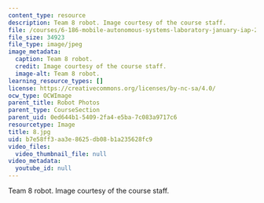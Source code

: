 ```yaml
---
content_type: resource
description: Team 8 robot. Image courtesy of the course staff.
file: /courses/6-186-mobile-autonomous-systems-laboratory-january-iap-2005/b7e58ff3aa3e8625db08b1a235628fc9_8.jpg
file_size: 34923
file_type: image/jpeg
image_metadata:
  caption: Team 8 robot.
  credit: Image courtesy of the course staff.
  image-alt: Team 8 robot.
learning_resource_types: []
license: https://creativecommons.org/licenses/by-nc-sa/4.0/
ocw_type: OCWImage
parent_title: Robot Photos
parent_type: CourseSection
parent_uid: 0ed644b1-5409-2fa4-e5ba-7c083a9717c6
resourcetype: Image
title: 8.jpg
uid: b7e58ff3-aa3e-8625-db08-b1a235628fc9
video_files:
  video_thumbnail_file: null
video_metadata:
  youtube_id: null
---
```

Team 8 robot. Image courtesy of the course staff.